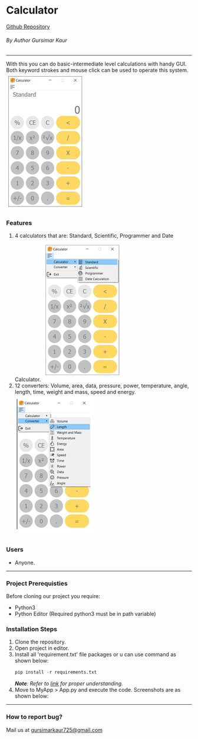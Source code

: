 <!-- Step-1 Identify the project -->

# Calculator

[Github Repository](https://github.com/gursimarkaur999/Calculator, 'Calculator')

###### By Author Gursimar Kaur
---
<!-- Step-2 Evaluate the project -->
With this you can do basic-intermediate level calculations with handy GUI. Both keyword strokes and mouse click can be used to operate this system.
    ![image](OutputImages/mainstandard.PNG)


<!-- Now describe who can use the project -->
### Features
1. 4 calculators that are: Standard, Scientific, Programmer and Date Calculator.
    ![image](OutputImages/calculatoroption.png)
2. 12 converters: Volume, area, data, pressure, power, temperature, angle, length, time, weight and mass, speed and energy. 
    ![image](OutputImages/converteroption.png)
### Users
* Anyone.
---
<!-- Step-3 Help reader to use the project -->

### Project Prerequisties
Before cloning our project you require:
* Python3
* Python Editor (Required python3 must be in path 
variable)

### Installation Steps
1. Clone the repository.
2. Open project in editor.
3. Install all 'requirement.txt' file packages or u can use command as shown below:
    ```python
    pip install -r requirements.txt
    ```
    _**Note**: Refer to [link](https://github.com/sameersharma1999/Billing-Project) for proper understanding._
4. Move to MyApp > App.py and execute the code. Screenshots are as shown below:
---
<!-- Step-4 Engage -->
<!-- How to report a Bug -->
### How to report bug?
Mail us at gursimarkaur725@gmail.com
